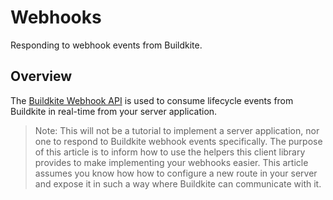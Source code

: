 # Webhooks

Responding to webhook events from Buildkite.

## Overview

The [Buildkite Webhook API](https://buildkite.com/docs/apis/webhooks) is used to consume lifecycle events from Buildkite in real-time from your server application.

> Note: This will not be a tutorial to implement a server application, nor one to respond to Buildkite webhook events specifically. The purpose of this article is to inform how to use the helpers this client library provides to make implementing your webhooks easier. This article assumes you know how how to configure a new route in your server and expose it in such a way where Buildkite can communicate with it. 
